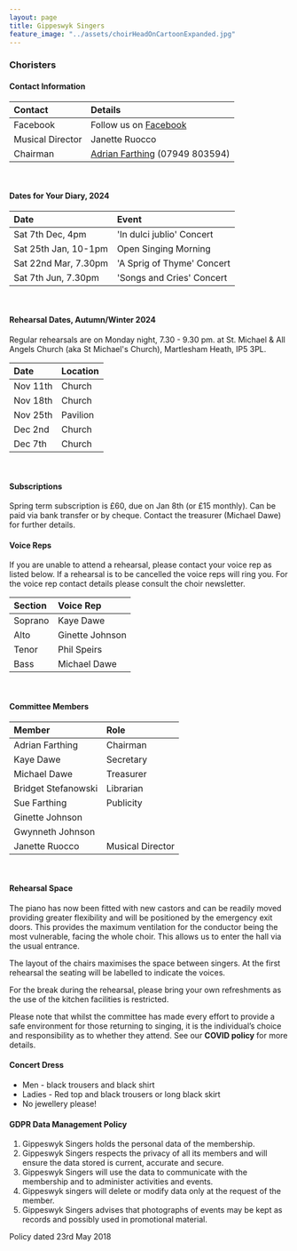 ```yaml
---
layout: page
title: Gippeswyk Singers
feature_image: "../assets/choirHeadOnCartoonExpanded.jpg"
---
```


### Choristers

#### Contact Information

| Contact          | Details                                                                                        |
| :--------------- | :--------------------------------------------------------------------------------------------- |
| Facebook         | Follow us on [Facebook](https://www.facebook.com/Gippeswyk-Singers-323078651124414 "Facebook") |
| Musical Director | Janette Ruocco                                                                                 |
| Chairman         | [Adrian Farthing](mailto:adrianfarthing@aol.co.uk "adrianfarthing@aol.co.uk") (07949 803594)   |

<br>

#### Dates for Your Diary, 2024

| Date                 | Event                     |
| :------------------- | :------------------------ |
| Sat 7th Dec, 4pm     | 'In dulci jublio' Concert |
| Sat 25th Jan, 10-1pm | Open Singing Morning      |
| Sat 22nd Mar, 7.30pm | 'A Sprig of Thyme' Concert|
| Sat 7th Jun, 7.30pm  | 'Songs and Cries' Concert |

<br>

#### Rehearsal Dates, Autumn/Winter 2024
Regular rehearsals are on Monday night, 7.30 - 9.30 pm. at St. Michael & All Angels Church (aka St Michael's Church), Martlesham Heath, IP5 3PL.

| Date     | Location |
| :------- | :------- |
| Nov 11th | Church   |
| Nov 18th | Church   |
| Nov 25th | Pavilion |
| Dec 2nd  | Church   |
| Dec 7th  | Church   |

<br>

#### Subscriptions
Spring term subscription is £60, due on Jan 8th (or £15 monthly). Can be paid via bank transfer or by cheque. Contact the treasurer (Michael Dawe) for further details.

#### Voice Reps
If you are unable to attend a rehearsal, please contact your voice rep as listed below. If a rehearsal is to be cancelled the voice reps will ring you. For the voice rep contact details please consult the choir newsletter.

| Section | Voice Rep       |
| :------ | :-------------- |
| Soprano | Kaye Dawe       |
| Alto    | Ginette Johnson |
| Tenor   | Phil Speirs     |
| Bass    | Michael Dawe    |

<br>

#### Committee Members

| Member              | Role             |
| :------------------ | :--------------- |
| Adrian Farthing     | Chairman         |
| Kaye Dawe           | Secretary        |
| Michael Dawe        | Treasurer        |
| Bridget Stefanowski | Librarian        |
| Sue Farthing        | Publicity        |
| Ginette Johnson     |                  |
| Gwynneth Johnson    |                  |
| Janette Ruocco      | Musical Director |

<br>

#### Rehearsal Space
The piano has now been fitted with new castors and can be readily moved providing greater flexibility and will be positioned by the emergency exit doors. This provides the maximum ventilation for the conductor being the most vulnerable, facing the whole choir. This allows us to enter the hall via the usual entrance.

The layout of the chairs maximises the space between singers. At the first rehearsal the seating will be labelled to indicate the voices.

For the break during the rehearsal, please bring your own refreshments as the use of the kitchen facilities is restricted.

Please note that whilst the committee has made every effort to provide a safe environment for those returning to singing, it is the individual’s choice and responsibility as to whether they attend. See our **COVID policy** for more details.

#### Concert Dress

* Men - black trousers and black shirt
* Ladies - Red top and black trousers or long black skirt
* No jewellery please!

#### GDPR Data Management Policy

1. Gippeswyk Singers holds the personal data of the membership.
2. Gippeswyk Singers respects the privacy of all its members and will ensure the data stored is current, accurate and secure.
3. Gippeswyk Singers will use the data to communicate with the membership and to administer activities and events.
4. Gippeswyk singers will delete or modify data only at the request of the member.
5. Gippeswyk Singers advises that photographs of events may be kept as records and possibly used in promotional material.

Policy dated 23rd May 2018